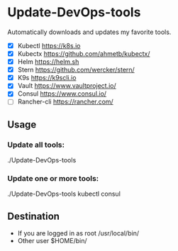 # Update-DevOps-tools
Automatically downloads and updates my favorite tools.

- [x] Kubectl https://k8s.io
- [x] Kubectx https://github.com/ahmetb/kubectx/
- [x] Helm https://helm.sh
- [x] Stern https://github.com/wercker/stern/
- [x] K9s https://k9scli.io
- [x] Vault https://www.vaultproject.io/
- [x] Consul https://www.consul.io/
- [ ] Rancher-cli https://rancher.com/

## Usage

### Update all tools:

./Update-DevOps-tools

### Update one or more tools:

./Update-DevOps-tools kubectl consul

## Destination

* If you are logged in as root /usr/local/bin/
* Other user $HOME/bin/
